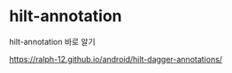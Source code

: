 # hilt-annotation
hilt-annotation 바로 알기 

https://ralph-12.github.io/android/hilt-dagger-annotations/
